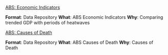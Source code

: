 
[ABS: Economic Indicators](https://www.abs.gov.au/AUSSTATS/abs@.nsf/DetailsPage/5206.0Jun%202019?OpenDocument)

**Format**: Data Repository
**What**: ABS Economic Indicators
**Why**: Comparing trended GDP with periods of heatwaves


[ABS: Causes of Death](https://www.abs.gov.au/AUSSTATS/abs@.nsf/DetailsPage/3303.02018?OpenDocument)

**Format**: Data Repository
**What**: ABS Causes of Death
**Why**: Causes of Death


